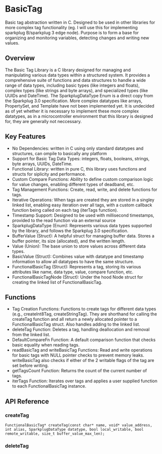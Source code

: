 # BasicTag
 Basic tag abstraction written in C. Designed to be used in other libraries for more complex tag functionality (eg. I will use this for implementing sparkplug B/sparkplug 3 edge node). Purpose is to form a base for organizing and monitoring variables, detecting changes and writing new values.

## Overview
The Basic Tag Library is a C library designed for managing and manipulating various data types within a structured system. It provides a comprehensive suite of functions and data structures to handle a wide range of data types, including basic types (like integers and floats), complex types (like strings and byte arrays), and specialized types (like UUIDs and DateTime). The SparkplugDataType Enum is a direct copy from the Sparkplug 3.0 specification. More complex datatypes like arrays, PropertySet, and Template have not been implemented yet. It is undecided as of yet whether it is necessary to implement these more complex datatypes, as in a microcontroller environment that this library is designed for, they are generally not neccessary.

## Key Features
- No Dependencies: written in C using only standard datatypes and structures, can ompile to basically any platform
- Support for Basic Tag Data Types: integers, floats, booleans, strings, byte arrays, UUIDs, DateTime.
- Functional Library: written in pure C, this library uses functions and structs for siplicity and performance.
- Custom Compare Functions: Ability to define custom comparison logic for value changes, enabling different types of deadband, etc.
- Tag Management Functions: Create, read, write, and delete functions for tags.
- Iterative Operations: When tags are created they are stored in a singley linked list, enabling easy iteration over all tags, with a custom callback function being called on each tag (iterTags function).
- Timestamp Support: Designed to be used with millisecond timestamps, provided to the read function via an external source
- SparkplugDataType (Enum): Represents various data types supported by the library, and follows the Sparkplug 3.0 specification.
- BufferValue (Struct): A helpful struct for managing buffer data. Stores a buffer pointer, its size (allocated), and the written length.
- Value (Union): The base union to store values across different data types.
- BasicValue (Struct): Combines value with datatype and timestamp information to allow all datatypes to have the same structure.
- FunctionalBasicTag (Struct): Represents a tag, storing its various attributes like name, data type, value, compare function, etc.
- FunctionalBasicTagNode (Struct): Under the hood Node struct for creating the linked list of FunctionalBasicTag.
## Functions
- Tag Creation Functions: Functions to create tags for different data types (e.g., createInt8Tag, createStringTag). They are shorthand for calling the createTag function and all return a newly allocated pointer to a FunctionalBasicTag struct. Also handles adding to the linked list.
- deleteTag Function: Deletes a tag, handling deallocation and removal from the linked list.
- DefaultCompareFn Function: A default comparison function that checks basic equality when reading tags.
- readBasicTag and writeBasicTag Functions: Read and write operations for basic tags with NULL pointer checks to prevent memory leaks. writeBasicTag also checks if either of the 2 writable flags of the tag are set before writing. 
- getTagsCount Function: Returns the count of the current number of tags.
- iterTags Function: Iterates over tags and applies a user supplied function to each FunctionalBasicTag instance.
## API Reference
### createTag
`FunctionalBasicTag* createTag(const char* name, void* value_address, int alias, SparkplugDataType datatype, bool local_writable, bool remote_writable, size_t buffer_value_max_len);`

### deleteTag